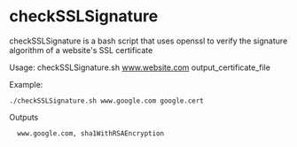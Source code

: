 checkSSLSignature
=================

checkSSLSignature is a bash script that uses openssl to verify the signature algorithm of a website's SSL certificate

Usage: checkSSLSignature.sh www.website.com output_certificate_file

Example: 

```
./checkSSLSignature.sh www.google.com google.cert
```

Outputs 

```
  www.google.com, sha1WithRSAEncryption
```
